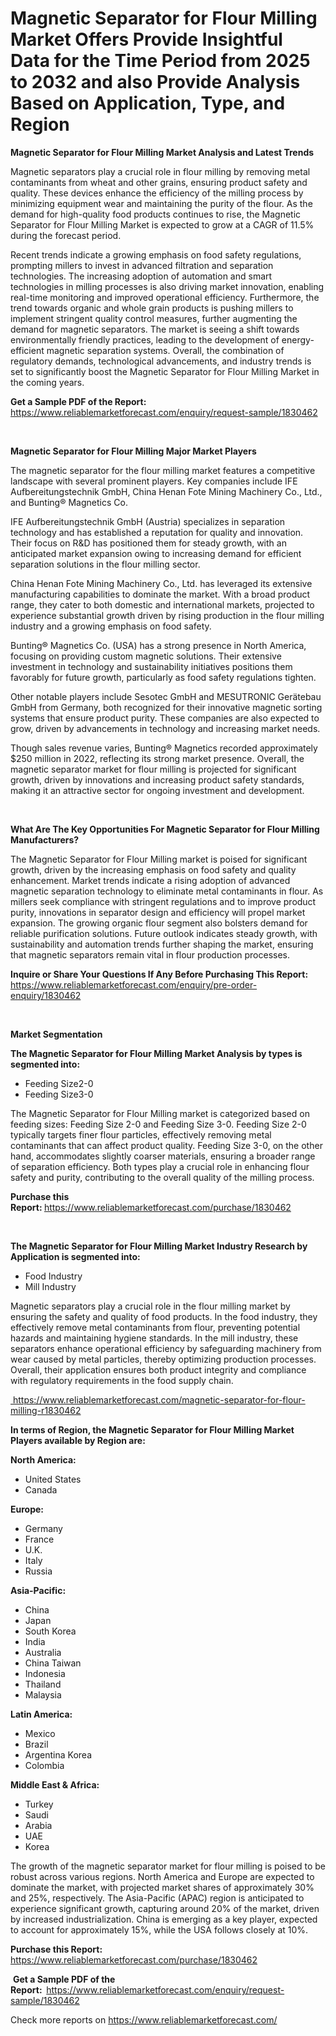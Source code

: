 <p><h1>Magnetic Separator for Flour Milling Market Offers Provide Insightful Data for the Time Period from 2025 to 2032 and also Provide Analysis Based on Application, Type, and Region</h1></p><p><strong>Magnetic Separator for Flour Milling Market Analysis and Latest Trends</strong></p>
<p><p>Magnetic separators play a crucial role in flour milling by removing metal contaminants from wheat and other grains, ensuring product safety and quality. These devices enhance the efficiency of the milling process by minimizing equipment wear and maintaining the purity of the flour. As the demand for high-quality food products continues to rise, the Magnetic Separator for Flour Milling Market is expected to grow at a CAGR of 11.5% during the forecast period.</p><p>Recent trends indicate a growing emphasis on food safety regulations, prompting millers to invest in advanced filtration and separation technologies. The increasing adoption of automation and smart technologies in milling processes is also driving market innovation, enabling real-time monitoring and improved operational efficiency. Furthermore, the trend towards organic and whole grain products is pushing millers to implement stringent quality control measures, further augmenting the demand for magnetic separators. The market is seeing a shift towards environmentally friendly practices, leading to the development of energy-efficient magnetic separation systems. Overall, the combination of regulatory demands, technological advancements, and industry trends is set to significantly boost the Magnetic Separator for Flour Milling Market in the coming years.</p></p>
<p><strong>Get a Sample PDF of the Report:&nbsp;</strong> <a href="https://www.reliablemarketforecast.com/enquiry/request-sample/1830462?utm_campaign=1108&utm_medium=2&utm_source=Github&utm_content=ia&utm_term=28022025&utm_id=magnetic-separator-for-flour-milling">https://www.reliablemarketforecast.com/enquiry/request-sample/1830462</a></p>
<p>&nbsp;</p>
<p><strong>Magnetic Separator for Flour Milling Major Market Players</strong></p>
<p><p>The magnetic separator for the flour milling market features a competitive landscape with several prominent players. Key companies include IFE Aufbereitungstechnik GmbH, China Henan Fote Mining Machinery Co., Ltd., and Bunting® Magnetics Co. </p><p>IFE Aufbereitungstechnik GmbH (Austria) specializes in separation technology and has established a reputation for quality and innovation. Their focus on R&D has positioned them for steady growth, with an anticipated market expansion owing to increasing demand for efficient separation solutions in the flour milling sector.</p><p>China Henan Fote Mining Machinery Co., Ltd. has leveraged its extensive manufacturing capabilities to dominate the market. With a broad product range, they cater to both domestic and international markets, projected to experience substantial growth driven by rising production in the flour milling industry and a growing emphasis on food safety.</p><p>Bunting® Magnetics Co. (USA) has a strong presence in North America, focusing on providing custom magnetic solutions. Their extensive investment in technology and sustainability initiatives positions them favorably for future growth, particularly as food safety regulations tighten.</p><p>Other notable players include Sesotec GmbH and MESUTRONIC Gerätebau GmbH from Germany, both recognized for their innovative magnetic sorting systems that ensure product purity. These companies are also expected to grow, driven by advancements in technology and increasing market needs.</p><p>Though sales revenue varies, Bunting® Magnetics recorded approximately $250 million in 2022, reflecting its strong market presence. Overall, the magnetic separator market for flour milling is projected for significant growth, driven by innovations and increasing product safety standards, making it an attractive sector for ongoing investment and development.</p></p>
<p>&nbsp;</p>
<p><strong>What Are The Key Opportunities For Magnetic Separator for Flour Milling Manufacturers?</strong></p>
<p><p>The Magnetic Separator for Flour Milling market is poised for significant growth, driven by the increasing emphasis on food safety and quality enhancement. Market trends indicate a rising adoption of advanced magnetic separation technology to eliminate metal contaminants in flour. As millers seek compliance with stringent regulations and to improve product purity, innovations in separator design and efficiency will propel market expansion. The growing organic flour segment also bolsters demand for reliable purification solutions. Future outlook indicates steady growth, with sustainability and automation trends further shaping the market, ensuring that magnetic separators remain vital in flour production processes.</p></p>
<p><strong>Inquire or Share Your Questions If Any Before Purchasing This Report:</strong> <a href="https://www.reliablemarketforecast.com/enquiry/pre-order-enquiry/1830462?utm_campaign=1108&utm_medium=2&utm_source=Github&utm_content=ia&utm_term=28022025&utm_id=magnetic-separator-for-flour-milling">https://www.reliablemarketforecast.com/enquiry/pre-order-enquiry/1830462</a></p>
<p>&nbsp;</p>
<p><strong>Market Segmentation</strong></p>
<p><strong>The Magnetic Separator for Flour Milling Market Analysis by types is segmented into:</strong></p>
<p><ul><li>Feeding Size2-0</li><li>Feeding Size3-0</li></ul></p>
<p><p>The Magnetic Separator for Flour Milling market is categorized based on feeding sizes: Feeding Size 2-0 and Feeding Size 3-0. Feeding Size 2-0 typically targets finer flour particles, effectively removing metal contaminants that can affect product quality. Feeding Size 3-0, on the other hand, accommodates slightly coarser materials, ensuring a broader range of separation efficiency. Both types play a crucial role in enhancing flour safety and purity, contributing to the overall quality of the milling process.</p></p>
<p><strong>Purchase this Report:&nbsp;</strong><a href="https://www.reliablemarketforecast.com/purchase/1830462?utm_campaign=1108&utm_medium=2&utm_source=Github&utm_content=ia&utm_term=28022025&utm_id=magnetic-separator-for-flour-milling">https://www.reliablemarketforecast.com/purchase/1830462</a></p>
<p>&nbsp;</p>
<p><strong>The Magnetic Separator for Flour Milling Market Industry Research by Application is segmented into:</strong></p>
<p><ul><li>Food Industry</li><li>Mill Industry</li></ul></p>
<p><p>Magnetic separators play a crucial role in the flour milling market by ensuring the safety and quality of food products. In the food industry, they effectively remove metal contaminants from flour, preventing potential hazards and maintaining hygiene standards. In the mill industry, these separators enhance operational efficiency by safeguarding machinery from wear caused by metal particles, thereby optimizing production processes. Overall, their application ensures both product integrity and compliance with regulatory requirements in the food supply chain.</p></p>
<p><a href="https://www.reliablemarketforecast.com/magnetic-separator-for-flour-milling-r1830462?utm_campaign=1108&utm_medium=2&utm_source=Github&utm_content=ia&utm_term=28022025&utm_id=magnetic-separator-for-flour-milling">&nbsp;https://www.reliablemarketforecast.com/magnetic-separator-for-flour-milling-r1830462</a></p>
<p><strong>In terms of Region, the Magnetic Separator for Flour Milling Market Players available by Region are:</strong></p>
<p>
    <p> <strong> North America: </strong>
        <ul>
            <li>United States</li>
            <li>Canada</li>
        </ul>
        </p> 
    <p> <strong> Europe: </strong>
        <ul>
            <li>Germany</li>
            <li>France</li>
            <li>U.K.</li>
            <li>Italy</li>
            <li>Russia</li>
        </ul>
        </p> 
    <p> <strong> Asia-Pacific: </strong>
        <ul>
            <li>China</li>
            <li>Japan</li>
            <li>South Korea</li>
            <li>India</li>
            <li>Australia</li>
            <li>China Taiwan</li>
            <li>Indonesia</li>
            <li>Thailand</li>
            <li>Malaysia</li>
        </ul>
        </p> 
    <p> <strong> Latin America: </strong>
        <ul>
            <li>Mexico</li>
            <li>Brazil</li>
            <li>Argentina Korea</li>
            <li>Colombia</li>
        </ul>
        </p> 
    <p> <strong> Middle East & Africa: </strong>
        <ul>
            <li>Turkey</li>
            <li>Saudi</li>
            <li>Arabia</li>
            <li>UAE</li>
            <li>Korea</li>
        </ul>
    </p>
    </p>
<p><p>The growth of the magnetic separator market for flour milling is poised to be robust across various regions. North America and Europe are expected to dominate the market, with projected market shares of approximately 30% and 25%, respectively. The Asia-Pacific (APAC) region is anticipated to experience significant growth, capturing around 20% of the market, driven by increased industrialization. China is emerging as a key player, expected to account for approximately 15%, while the USA follows closely at 10%.</p></p>
<p><strong>Purchase this Report: </strong><a href="https://www.reliablemarketforecast.com/purchase/1830462?utm_campaign=1108&utm_medium=2&utm_source=Github&utm_content=ia&utm_term=28022025&utm_id=magnetic-separator-for-flour-milling">https://www.reliablemarketforecast.com/purchase/1830462</a></p>
<p>&nbsp;<strong>Get a Sample PDF of the Report:&nbsp;&nbsp;</strong><a href="https://www.reliablemarketforecast.com/enquiry/request-sample/1830462?utm_campaign=1108&utm_medium=2&utm_source=Github&utm_content=ia&utm_term=28022025&utm_id=magnetic-separator-for-flour-milling">https://www.reliablemarketforecast.com/enquiry/request-sample/1830462</a></p>
<p><strong></strong></p>
<p>Check more reports on <a href="https://www.reliablemarketforecast.com/?utm_campaign=1108&utm_medium=2&utm_source=Github&utm_content=ia&utm_term=28022025&utm_id=magnetic-separator-for-flour-milling">https://www.reliablemarketforecast.com/</a></p>